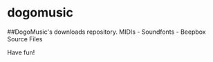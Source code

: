 # dogomusic
##DogoMusic's downloads repository.
MIDIs - Soundfonts - Beepbox Source Files

Have fun!
